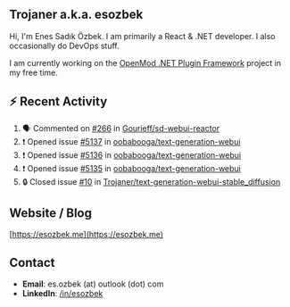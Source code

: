 ##  Trojaner a.k.a. esozbek
Hi, I'm Enes Sadık Özbek. I am primarily a React & .NET developer. I also occasionally do DevOps stuff.

I am currently working on the [OpenMod .NET Plugin Framework](https://github.com/openmod/openmod) project in my free time. 

## :zap: Recent Activity

<!--START_SECTION:activity-->
1. 🗣 Commented on [#266](https://github.com/Gourieff/sd-webui-reactor/issues/266#issuecomment-1872934373) in [Gourieff/sd-webui-reactor](https://github.com/Gourieff/sd-webui-reactor)
2. ❗ Opened issue [#5137](https://github.com/oobabooga/text-generation-webui/issues/5137) in [oobabooga/text-generation-webui](https://github.com/oobabooga/text-generation-webui)
3. ❗ Opened issue [#5136](https://github.com/oobabooga/text-generation-webui/issues/5136) in [oobabooga/text-generation-webui](https://github.com/oobabooga/text-generation-webui)
4. ❗ Opened issue [#5135](https://github.com/oobabooga/text-generation-webui/issues/5135) in [oobabooga/text-generation-webui](https://github.com/oobabooga/text-generation-webui)
5. 🔒 Closed issue [#10](https://github.com/Trojaner/text-generation-webui-stable_diffusion/issues/10) in [Trojaner/text-generation-webui-stable_diffusion](https://github.com/Trojaner/text-generation-webui-stable_diffusion)
<!--END_SECTION:activity-->

## Website / Blog
[https://esozbek.me](https://esozbek.me)

## Contact
- **Email**: es.ozbek (at) outlook (dot) com
- **LinkedIn**: [/in/esozbek](https://linkedin.com/in/esozbek)
